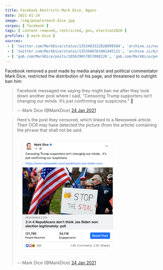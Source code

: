 ```yaml
---
title: Facebook Restricts Mark Dice, Again
date: 2021-01-24
image: /img/people/mark-dice.jpg
corpos: [ facebook ]
tags: [ content-removed, restricted, gov, election2020 ]
profiles: [ mark-dice ]
sources:
 - [ 'twitter.com/MarkDice/status/1353483322828099584', 'archive.is/nvgbG' ]
 - [ 'twitter.com/MarkDice/status/1353486761901445121', 'archive.is/AjVom#selection-1429.0-1429.172' ]
 - [ 'gab.com/MarkDice/posts/105629657057880226', 'gab.com/MarkDice/posts/105629657057880226' ]
---
```


Facebook removed a post made by media analyst and political
commentator Mark Dice, restricted the distribution of his page, and threatened
to outright ban him:

> Facebook messaged me saying they might ban me after they took down another
> post where I said, "Censoring Trump supporters isn’t changing our minds.
> It’s just confirming our suspicions.” 🤡
>
> -- Mark Dice (@MarkDice) [24 Jan 2021](https://archive.is/nvgbG)

> Here's the post they censored, which linked to a Newsweek article.  Their OCR
> may have detected the picture (from the article) containing the phrase that
> shall not be said.
>
> [<img src="post.png" loading="lazy" width="300" height="auto" style="margin: 1rem">](post.png)
>
> -- Mark Dice (@MarkDice) [24 Jan 2021](https://archive.is/AjVom#selection-1429.0-1429.172)
